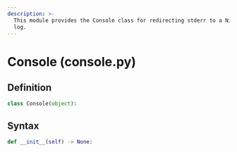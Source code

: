 ```yaml
---
description: >-
  This module provides the Console class for redirecting stderr to a NiceGUI
  log.
---
```


# Console (console.py)

## Definition

```python
class Console(object):
```

## Syntax

```python
def __init__(self) -> None:
```
